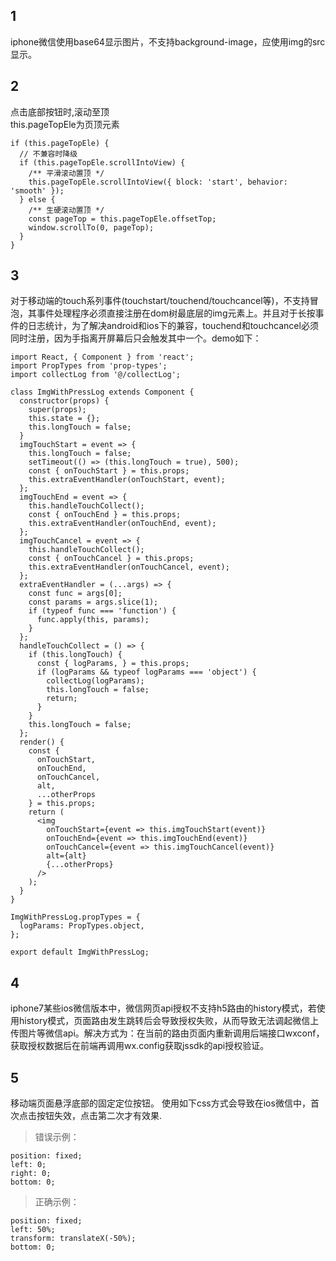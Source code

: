 ## 1
iphone微信使用base64显示图片，不支持background-image，应使用img的src显示。

## 2
点击底部按钮时,滚动至顶  
this.pageTopEle为页顶元素
```
if (this.pageTopEle) {
  // 不兼容时降级
  if (this.pageTopEle.scrollIntoView) {
    /** 平滑滚动置顶 */
    this.pageTopEle.scrollIntoView({ block: 'start', behavior: 'smooth' });
  } else {
    /** 生硬滚动置顶 */
    const pageTop = this.pageTopEle.offsetTop;
    window.scrollTo(0, pageTop);
  }
}
```

## 3
对于移动端的touch系列事件(touchstart/touchend/touchcancel等)，不支持冒泡，其事件处理程序必须直接注册在dom树最底层的img元素上。并且对于长按事件的日志统计，为了解决android和ios下的兼容，touchend和touchcancel必须同时注册，因为手指离开屏幕后只会触发其中一个。demo如下：  
```
import React, { Component } from 'react';
import PropTypes from 'prop-types';
import collectLog from '@/collectLog';

class ImgWithPressLog extends Component {
  constructor(props) {
    super(props);
    this.state = {};
    this.longTouch = false;
  }
  imgTouchStart = event => {
    this.longTouch = false;
    setTimeout(() => (this.longTouch = true), 500);
    const { onTouchStart } = this.props;
    this.extraEventHandler(onTouchStart, event);
  };
  imgTouchEnd = event => {
    this.handleTouchCollect();
    const { onTouchEnd } = this.props;
    this.extraEventHandler(onTouchEnd, event);
  };
  imgTouchCancel = event => {
    this.handleTouchCollect();
    const { onTouchCancel } = this.props;
    this.extraEventHandler(onTouchCancel, event);
  };
  extraEventHandler = (...args) => {
    const func = args[0];
    const params = args.slice(1);
    if (typeof func === 'function') {
      func.apply(this, params);
    }
  };
  handleTouchCollect = () => {
    if (this.longTouch) {
      const { logParams, } = this.props;
      if (logParams && typeof logParams === 'object') {
        collectLog(logParams);
        this.longTouch = false;
        return;
      }
    }
    this.longTouch = false;
  };
  render() {
    const {
      onTouchStart,
      onTouchEnd,
      onTouchCancel,
      alt,
      ...otherProps
    } = this.props;
    return (
      <img
        onTouchStart={event => this.imgTouchStart(event)}
        onTouchEnd={event => this.imgTouchEnd(event)}
        onTouchCancel={event => this.imgTouchCancel(event)}
        alt={alt}
        {...otherProps}
      />
    );
  }
}

ImgWithPressLog.propTypes = {
  logParams: PropTypes.object,
};

export default ImgWithPressLog;

```

## 4  
iphone7某些ios微信版本中，微信网页api授权不支持h5路由的history模式，若使用history模式，页面路由发生跳转后会导致授权失败，从而导致无法调起微信上传图片等微信api。解决方式为：在当前的路由页面内重新调用后端接口wxconf，获取授权数据后在前端再调用wx.config获取jssdk的api授权验证。

## 5
移动端页面悬浮底部的固定定位按钮。
使用如下css方式会导致在ios微信中，首次点击按钮失效，点击第二次才有效果.

> 错误示例：
```
position: fixed;
left: 0;
right: 0;
bottom: 0;
```
> 正确示例：
```
position: fixed;
left: 50%;
transform: translateX(-50%);
bottom: 0;
```
